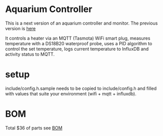 # Aquarium Controller

This is a next version of an aquarium controller and monitor.  The previous version is [here](https://github.com/clarsen/aquarium-heater)

It controls a heater via an MQTT (Tasmota) WiFi smart plug, measures temperature with a DS18B20 waterproof probe, uses a PID algorithm to control the set temperature, logs current temperature to InfluxDB and activity status to MQTT.

# setup
include/config.h.sample needs to be copied to include/config.h and filled with values that suite your environment (wifi + mqtt + influxdb).

# BOM
Total $36 of parts see [BOM](aquarium-controller-simple-pricing.csv)